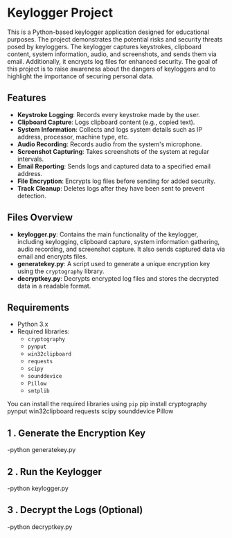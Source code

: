 # Keylogger Project

This is a Python-based keylogger application designed for educational purposes. The project demonstrates the potential risks and security threats posed by keyloggers. The keylogger captures keystrokes, clipboard content, system information, audio, and screenshots, and sends them via email. Additionally, it encrypts log files for enhanced security. The goal of this project is to raise awareness about the dangers of keyloggers and to highlight the importance of securing personal data.

## Features

- **Keystroke Logging**: Records every keystroke made by the user.
- **Clipboard Capture**: Logs clipboard content (e.g., copied text).
- **System Information**: Collects and logs system details such as IP address, processor, machine type, etc.
- **Audio Recording**: Records audio from the system's microphone.
- **Screenshot Capturing**: Takes screenshots of the system at regular intervals.
- **Email Reporting**: Sends logs and captured data to a specified email address.
- **File Encryption**: Encrypts log files before sending for added security.
- **Track Cleanup**: Deletes logs after they have been sent to prevent detection.

## Files Overview

- **keylogger.py**: Contains the main functionality of the keylogger, including keylogging, clipboard capture, system information gathering, audio recording, and screenshot capture. It also sends captured data via email and encrypts files.
- **generatekey.py**: A script used to generate a unique encryption key using the `cryptography` library.
- **decryptkey.py**: Decrypts encrypted log files and stores the decrypted data in a readable format.

## Requirements

- Python 3.x
- Required libraries:
  - `cryptography`
  - `pynput`
  - `win32clipboard`
  - `requests`
  - `scipy`
  - `sounddevice`
  - `Pillow`
  - `smtplib`

You can install the required libraries using `pip`
pip install cryptography pynput win32clipboard requests scipy sounddevice Pillow

## 1 . Generate the Encryption Key
-python generatekey.py
## 2 . Run the Keylogger
-python keylogger.py
## 3 . Decrypt the Logs (Optional) 
-python decryptkey.py
